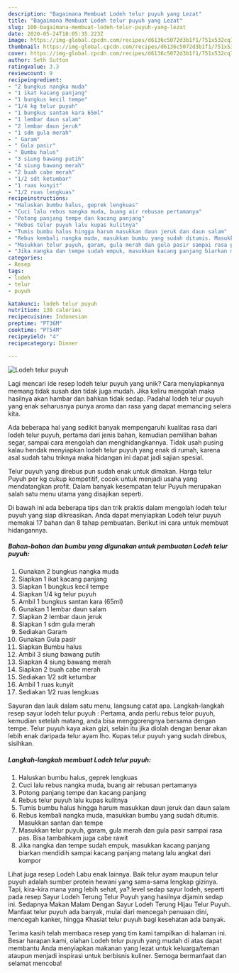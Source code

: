 ```yaml
---
description: "Bagaimana Membuat Lodeh telur puyuh yang Lezat"
title: "Bagaimana Membuat Lodeh telur puyuh yang Lezat"
slug: 100-bagaimana-membuat-lodeh-telur-puyuh-yang-lezat
date: 2020-05-24T18:05:35.223Z
image: https://img-global.cpcdn.com/recipes/d6136c5072d3b1f1/751x532cq70/lodeh-telur-puyuh-foto-resep-utama.jpg
thumbnail: https://img-global.cpcdn.com/recipes/d6136c5072d3b1f1/751x532cq70/lodeh-telur-puyuh-foto-resep-utama.jpg
cover: https://img-global.cpcdn.com/recipes/d6136c5072d3b1f1/751x532cq70/lodeh-telur-puyuh-foto-resep-utama.jpg
author: Seth Sutton
ratingvalue: 3.3
reviewcount: 9
recipeingredient:
- "2 bungkus nangka muda"
- "1 ikat kacang panjang"
- "1 bungkus kecil tempe"
- "1/4 kg telur puyuh"
- "1 bungkus santan kara 65ml"
- "1 lembar daun salam"
- "2 lembar daun jeruk"
- "1 sdm gula merah"
- " Garam"
- " Gula pasir"
- " Bumbu halus"
- "3 siung bawang putih"
- "4 siung bawang merah"
- "2 buah cabe merah"
- "1/2 sdt ketumbar"
- "1 ruas kunyit"
- "1/2 ruas lengkuas"
recipeinstructions:
- "Haluskan bumbu halus, geprek lengkuas"
- "Cuci lalu rebus nangka muda, buang air rebusan pertamanya"
- "Potong panjang tempe dan kacang panjang"
- "Rebus telur puyuh lalu kupas kulitnya"
- "Tumis bumbu halus hingga harum masukkan daun jeruk dan daun salam"
- "Rebus kembali nangka muda, masukkan bumbu yang sudah ditumis. Masukkan santan dan tempe"
- "Masukkan telur puyuh, garam, gula merah dan gula pasir sampai rasa pas. Bisa tambahkam juga cabe rawit"
- "Jika nangka dan tempe sudah empuk, masukkan kacang panjang biarkan mendidih sampai kacang panjang matang lalu angkat dari kompor"
categories:
- Resep
tags:
- lodeh
- telur
- puyuh

katakunci: lodeh telur puyuh 
nutrition: 138 calories
recipecuisine: Indonesian
preptime: "PT36M"
cooktime: "PT54M"
recipeyield: "4"
recipecategory: Dinner

---
```



![Lodeh telur puyuh](https://img-global.cpcdn.com/recipes/d6136c5072d3b1f1/751x532cq70/lodeh-telur-puyuh-foto-resep-utama.jpg)

Lagi mencari ide resep lodeh telur puyuh yang unik? Cara menyiapkannya memang tidak susah dan tidak juga mudah. Jika keliru mengolah maka hasilnya akan hambar dan bahkan tidak sedap. Padahal lodeh telur puyuh yang enak seharusnya punya aroma dan rasa yang dapat memancing selera kita.

Ada beberapa hal yang sedikit banyak mempengaruhi kualitas rasa dari lodeh telur puyuh, pertama dari jenis bahan, kemudian pemilihan bahan segar, sampai cara mengolah dan menghidangkannya. Tidak usah pusing kalau hendak menyiapkan lodeh telur puyuh yang enak di rumah, karena asal sudah tahu triknya maka hidangan ini dapat jadi sajian spesial.

Telur puyuh yang direbus pun sudah enak untuk dimakan. Harga telur Puyuh per kg cukup kompetitif, cocok untuk menjadi usaha yang mendatangkan profit. Dalam banyak kesempatan telur Puyuh merupakan salah satu menu utama yang disajikan seperti.


Di bawah ini ada beberapa tips dan trik praktis dalam mengolah lodeh telur puyuh yang siap dikreasikan. Anda dapat menyiapkan Lodeh telur puyuh memakai 17 bahan dan 8 tahap pembuatan. Berikut ini cara untuk membuat hidangannya.

<!--inarticleads1-->

##### Bahan-bahan dan bumbu yang digunakan untuk pembuatan Lodeh telur puyuh:

1. Gunakan 2 bungkus nangka muda
1. Siapkan 1 ikat kacang panjang
1. Siapkan 1 bungkus kecil tempe
1. Siapkan 1/4 kg telur puyuh
1. Ambil 1 bungkus santan kara (65ml)
1. Gunakan 1 lembar daun salam
1. Siapkan 2 lembar daun jeruk
1. Siapkan 1 sdm gula merah
1. Sediakan  Garam
1. Gunakan  Gula pasir
1. Siapkan  Bumbu halus
1. Ambil 3 siung bawang putih
1. Siapkan 4 siung bawang merah
1. Siapkan 2 buah cabe merah
1. Sediakan 1/2 sdt ketumbar
1. Ambil 1 ruas kunyit
1. Sediakan 1/2 ruas lengkuas


Sayuran dan lauk dalam satu menu, langsung catat apa. Langkah-langkah resep sayur lodeh telur puyuh : Pertama, anda perlu rebus telor puyuh, kemudian setelah matang, anda bisa menggorengnya bersama dengan tempe. Telur puyuh kaya akan gizi, selain itu jika diolah dengan benar akan lebih enak daripada telur ayam lho. Kupas telur puyuh yang sudah direbus, sisihkan. 

<!--inarticleads2-->

##### Langkah-langkah membuat Lodeh telur puyuh:

1. Haluskan bumbu halus, geprek lengkuas
1. Cuci lalu rebus nangka muda, buang air rebusan pertamanya
1. Potong panjang tempe dan kacang panjang
1. Rebus telur puyuh lalu kupas kulitnya
1. Tumis bumbu halus hingga harum masukkan daun jeruk dan daun salam
1. Rebus kembali nangka muda, masukkan bumbu yang sudah ditumis. Masukkan santan dan tempe
1. Masukkan telur puyuh, garam, gula merah dan gula pasir sampai rasa pas. Bisa tambahkam juga cabe rawit
1. Jika nangka dan tempe sudah empuk, masukkan kacang panjang biarkan mendidih sampai kacang panjang matang lalu angkat dari kompor


Lihat juga resep Lodeh Labu enak lainnya. Baik telur ayam maupun telur puyuh adalah sumber protein hewani yang sama-sama lengkap gizinya. Tapi, kira-kira mana yang lebih sehat, ya?.level sedap sayur lodeh, seperti pada resep Sayur Lodeh Terung Telur Puyuh yang hasilnya dijamin sedap ini. Sedapnya Makan Malam Dengan Sayur Lodeh Terung Hijau Telur Puyuh. Manfaat telur puyuh ada banyak, mulai dari mencegah penuaan dini, mencegah kanker, hingga Khasiat telur puyuh bagi kesehatan ada banyak. 

Terima kasih telah membaca resep yang tim kami tampilkan di halaman ini. Besar harapan kami, olahan Lodeh telur puyuh yang mudah di atas dapat membantu Anda menyiapkan makanan yang lezat untuk keluarga/teman ataupun menjadi inspirasi untuk berbisnis kuliner. Semoga bermanfaat dan selamat mencoba!
